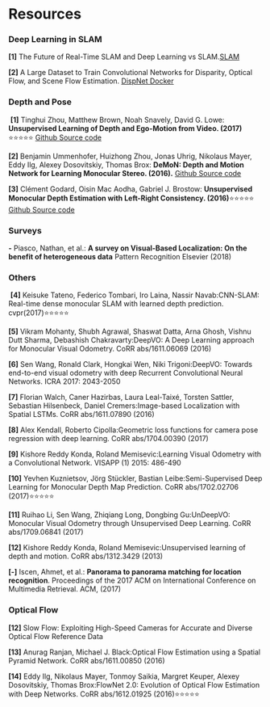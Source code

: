 # Resources
### Deep Learning in SLAM

  **[1]** The Future of Real-Time SLAM and Deep Learning vs SLAM.[SLAM](http://www.computervisionblog.com/2016/01/why-slam-matters-future-of-real-time.html)
  
  **[2]** A Large Dataset to Train Convolutional Networks for Disparity, Optical Flow, and Scene Flow Estimation. [DispNet Docker](https://github.com/lmb-freiburg/dispnet-flownet-docker)

### Depth and Pose
  **[1]** 	Tinghui Zhou, Matthew Brown, Noah Snavely, David G. Lowe: **Unsupervised Learning of Depth and Ego-Motion from Video. (2017)** :star::star::star::star::star: [Github Source code](https://github.com/tinghuiz/SfMLearner)

  **[2]** 	Benjamin Ummenhofer, Huizhong Zhou, Jonas Uhrig, Nikolaus Mayer, Eddy Ilg, Alexey Dosovitskiy, Thomas Brox: **DeMoN: Depth and Motion Network for Learning Monocular Stereo. (2016).** [Github Source code](https://github.com/lmb-freiburg/demon)

  **[3]** 	Clément Godard, Oisin Mac Aodha, Gabriel J. Brostow: **Unsupervised Monocular Depth Estimation with Left-Right Consistency. (2016)**:star::star::star::star::star: [Github Source code](https://github.com/mrharicot/monodepth)

### Surveys
**-** Piasco, Nathan, et al.: **A survey on Visual-Based Localization: On the benefit of heterogeneous data** Pattern Recognition Elsevier (2018)
### Others
  **[4]** 	Keisuke Tateno, Federico Tombari, Iro Laina, Nassir Navab:CNN-SLAM: Real-time dense monocular SLAM with learned depth prediction. cvpr(2017):star::star::star::star::star:
  
  **[5]** 	Vikram Mohanty, Shubh Agrawal, Shaswat Datta, Arna Ghosh, Vishnu Dutt Sharma, Debashish Chakravarty:DeepVO: A Deep Learning approach for Monocular Visual Odometry. CoRR abs/1611.06069 (2016)

  **[6]** 	Sen Wang, Ronald Clark, Hongkai Wen, Niki Trigoni:DeepVO: Towards end-to-end visual odometry with deep Recurrent Convolutional Neural Networks. ICRA 2017: 2043-2050
  
  **[7]** Florian Walch, Caner Hazirbas, Laura Leal-Taixé, Torsten Sattler, Sebastian Hilsenbeck, Daniel Cremers:Image-based Localization with Spatial LSTMs. CoRR abs/1611.07890 (2016)
  
  **[8]** 	Alex Kendall, Roberto Cipolla:Geometric loss functions for camera pose regression with deep learning. CoRR abs/1704.00390 (2017)
  
  **[9]** 	Kishore Reddy Konda, Roland Memisevic:Learning Visual Odometry with a Convolutional Network. VISAPP (1) 2015: 486-490
  
  **[10]** 	Yevhen Kuznietsov, Jörg Stückler, Bastian Leibe:Semi-Supervised Deep Learning for Monocular Depth Map Prediction. CoRR abs/1702.02706 (2017):star::star::star::star::star:
  
  **[11]** 	Ruihao Li, Sen Wang, Zhiqiang Long, Dongbing Gu:UnDeepVO: Monocular Visual Odometry through Unsupervised Deep Learning. CoRR abs/1709.06841 (2017)
  
  **[12]** 	Kishore Reddy Konda, Roland Memisevic:Unsupervised learning of depth and motion. CoRR abs/1312.3429 (2013)
  
  **[-]** 	Iscen, Ahmet, et al.: **Panorama to panorama matching for location recognition**. Proceedings of the 2017 ACM on International Conference on Multimedia Retrieval. ACM, (2017)
  
  

  
### Optical Flow
  **[12]** Slow Flow: Exploiting High-Speed Cameras for Accurate and Diverse Optical Flow Reference Data
  
  **[13]** 	Anurag Ranjan, Michael J. Black:Optical Flow Estimation using a Spatial Pyramid Network. CoRR abs/1611.00850 (2016)
  
  **[14]** 	Eddy Ilg, Nikolaus Mayer, Tonmoy Saikia, Margret Keuper, Alexey Dosovitskiy, Thomas Brox:FlowNet 2.0: Evolution of Optical Flow Estimation with Deep Networks. CoRR abs/1612.01925 (2016):star::star::star::star::star:

